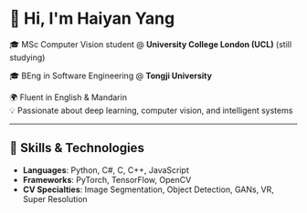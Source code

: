 # 👋 Hi, I'm Haiyan Yang

🎓 MSc Computer Vision student @ **University College London (UCL)** (still studying) 

🎓 BEng in Software Engineering @ **Tongji University**  

🌍 Fluent in English & Mandarin  
💡 Passionate about deep learning, computer vision, and intelligent systems

---

## 🔧 Skills & Technologies

- **Languages**: Python, C#, C, C++, JavaScript  
- **Frameworks**: PyTorch, TensorFlow, OpenCV
- **CV Specialties**: Image Segmentation, Object Detection, GANs, VR, Super Resolution
